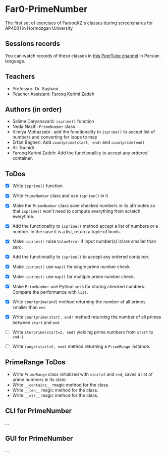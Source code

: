 # Far0-PrimeNumber
The first set of exercises of FarooqKZ's classes during screenshares for AP4001 in Hormozgan University

## Sessions records

You can watch records of these classes in [this PeerTube channel](https://peertube.linuxrocks.online/c/ap4001/videos) in Persian language.

## Teachers

 - Professor: Dr. Saybani
 - Teacher Assistant: Farooq Karimi Zadeh

## Authors (in order)

 - Salime Daryanavard: `isprime()` function
 - Neda Nazifi: `PrimeNumber` class
 - Kimiya Mohazzabi : add the functionality to `isprime()` to accept list of numbers and converting for loops to map
 - Erfan Bagheri: Add `countprime(start, end)` and `countprime(end)` 
 - Ali Touhidi
 - Farooq Karimi Zadeh: Add the functionallity to accept any ordered container.

## ToDos

 - [x] Write `isprime()` function
 - [x] Write `PrimeNumber` class and use `isprime()` in it
 - [x] Make the `PrimeNumber` class save checked numbers in its attributes so that `isprime()` won't need to compute everything from scratch everytime.
 - [x] Add the functionality to `isprime()` method accept a list of numbers or a number. In the case it is a list, return a tuple of bools.
 - [x] Make `isprime()` raise `ValueError` if input number(s) is/are smaller than zero.
 - [x] Add the functionality to `isprime()` to accept any ordered container.
 - [x] Make `isprime()` use `map()` for single prime number check.
 - [x] Make `isprime()` use `map()` for multiple prime number check.
 - [x] Make `PrimeNumber` use Python `set`s for storing checked numbers. Compare the performance with `list`.
 - [x] Write `countprime(end)` method returning the number of all primes smaller than `end`
 - [x] Write `countprime(start, end)` method returning the number of all primes between `start` and `end`
 - [ ] Write `iterprime(start=2, end)` yielding prime numbers from `start` to `end-1`
 - [ ] Write `range(start=2, end)` method returning a `PrimeRange` instance.


## PrimeRange ToDos

 - Write `PrimeRange` class initialized with `start=2` and `end`, saves a list of prime numbers in its state.
 - Write `__contains__` magic method for the class.
 - Write `__len__` magic method for the class.
 - Write `__str__` magic method for the class.

## CLI for PrimeNumber

...

## GUI for PrimeNumber

...
